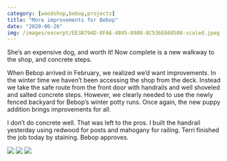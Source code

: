 ```yaml
---
category: [woodshop,bebop,projects]
title: "More improvements for Bebop"
date: "2020-06-26"
img: /images/excerpt/EE3A794D-8FA6-4845-8908-8C536EA68508-scaled.jpeg
---
```


She’s an expensive dog, and worth it! Now complete is a new walkway to the shop, and concrete steps.

When Bebop arrived in February, we realized we’d want improvements. In the winter time we haven’t been accessing the shop from the deck. Instead we take the safe route from the front door with handrails and well shoveled and salted concrete steps. However, we clearly needed to use the newly fenced backyard for Bebop’s winter potty runs. Once again, the new puppy addition brings improvements for all.

I don’t do concrete well. That was left to the pros. I built the handrail yesterday using redwood for posts and mahogany for railing. Terri finished the job today by staining. Bebop approves.


 ![](/images/EE3A794D-8FA6-4845-8908-8C536EA68508-scaled.jpeg)
 ![](/images/3EFCF3A0-5B0F-47AB-AEA4-13D13345BBAE-scaled.jpeg)
 ![](/images/970ED2AF-B204-40C5-96F9-EB63597158C0-scaled.jpeg)
